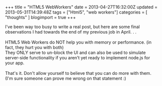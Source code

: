 +++
title = "HTML5 WebWorkers"
date = 2013-04-27T16:32:00Z
updated = 2013-05-31T14:39:48Z
tags = ["Html5", "web workers"]
categories = [ "thoughts" ]
blogimport = true 
+++

<div class="MsoNormal">I've been way too busy to write a real post, but here are some final observations I had towards the end of my previous job in April. . .</div>
<!--more-->

<div class="MsoNormal"><br></div><div class="MsoNormal">HTML5 Web Workers do NOT help you with memory or performance. (in fact, they hurt you with both)</div>They ONLY serve to un-block the UI and can also be  used to simulate server-side functionality if you aren’t yet ready to  implement node.js for your app.<div><br></div><div>That's it. Don't allow yourself to believe that you can do more with them. (I'm sure someone can prove me wrong on that statement :)</div>
